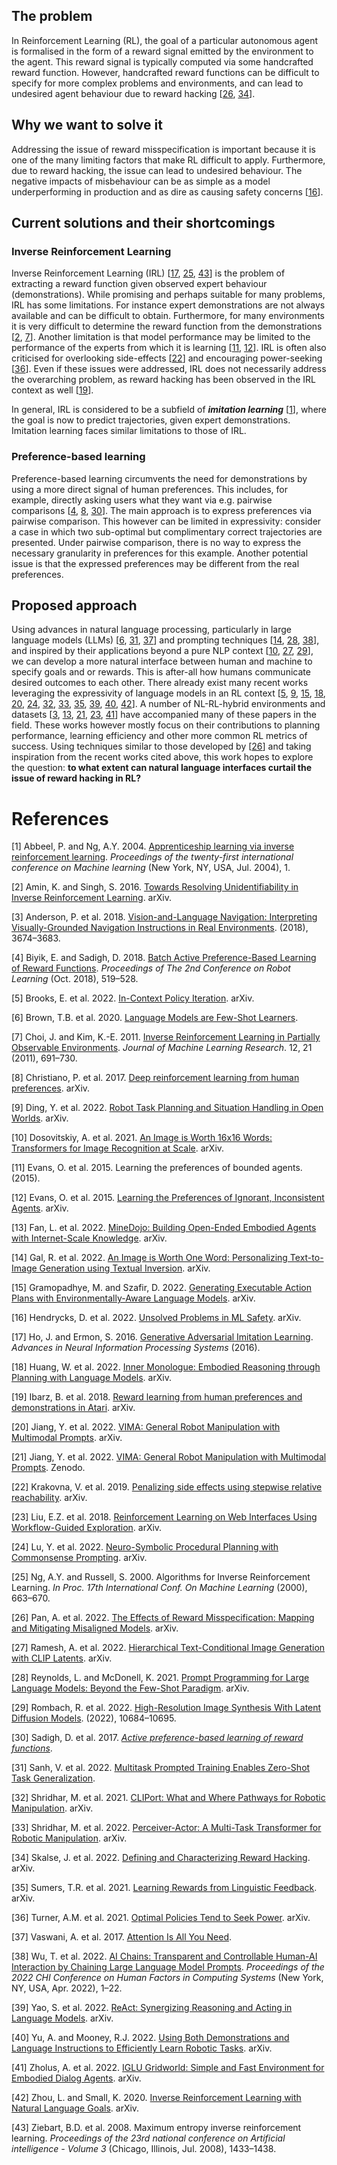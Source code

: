 



## The problem

In Reinforcement Learning (RL), the goal of a particular autonomous
agent is formalised in the form of a reward signal emitted by the
environment to the agent. This reward signal is typically computed via
some handcrafted reward function. However, handcrafted reward functions
can be difficult to specify for more complex problems and environments,
and can lead to undesired agent behaviour due to reward hacking
\[[26](#ref-pan_effects_2022), [34](#ref-skalse_defining_2022)\].

## Why we want to solve it

Addressing the issue of reward misspecification is important because it
is one of the many limiting factors that make RL difficult to apply.
Furthermore, due to reward hacking, the issue can lead to undesired
behaviour. The negative impacts of misbehaviour can be as simple as a
model underperforming in production and as dire as causing safety
concerns \[[16](#ref-hendrycks_unsolved_2022)\].

## Current solutions and their shortcomings

### Inverse Reinforcement Learning

Inverse Reinforcement Learning (IRL) \[[17](#ref-ho_generative_2016),
[25](#ref-ng_algorithms_2000), [43](#ref-ziebart_maximum_2008)\] is the
problem of extracting a reward function given observed expert behaviour
(demonstrations). While promising and perhaps suitable for many
problems, IRL has some limitations. For instance expert demonstrations
are not always available and can be difficult to obtain. Furthermore,
for many environments it is very difficult to determine the reward
function from the demonstrations \[[2](#ref-amin_towards_2016),
[7](#ref-choi_inverse_2011)\]. Another limitation is that model
performance may be limited to the performance of the experts from which
it is learning \[[11](#ref-evans_learning_2015-1),
[12](#ref-evans_learning_2015)\]. IRL is often also criticised for
overlooking side-effects \[[22](#ref-krakovna_penalizing_2019)\] and
encouraging power-seeking \[[36](#ref-turner_optimal_2021)\]. Even if
these issues were addressed, IRL does not necessarily address the
overarching problem, as reward hacking has been observed in the IRL
context as well \[[19](#ref-ibarz_reward_2018)\].

In general, IRL is considered to be a subfield of ***imitation
learning*** \[[1](#ref-abbeel_apprenticeship_2004)\], where the goal is
now to predict trajectories, given expert demonstrations. Imitation
learning faces similar limitations to those of IRL.

### Preference-based learning

Preference-based learning circumvents the need for demonstrations by
using a more direct signal of human preferences. This includes, for
example, directly asking users what they want via e.g. pairwise
comparisons \[[4](#ref-biyik_batch_2018),
[8](#ref-christiano_deep_2017), [30](#ref-sadigh_active_2017)\]. The
main approach is to express preferences via pairwise comparison. This
however can be limited in expressivity: consider a case in which two
sub-optimal but complimentary correct trajectories are presented. Under
pairwise comparison, there is no way to express the necessary
granularity in preferences for this example. Another potential issue is
that the expressed preferences may be different from the real
preferences.

## Proposed approach

Using advances in natural language processing, particularly in large
language models (LLMs) \[[6](#ref-brown_language_2020),
[31](#ref-sanh_multitask_2022), [37](#ref-vaswani_attention_2017)\] and
prompting techniques \[[14](#ref-gal_image_2022),
[28](#ref-reynolds_prompt_2021), [38](#ref-wu_ai_2022)\], and inspired
by their applications beyond a pure NLP context
\[[10](#ref-dosovitskiy_image_2021),
[27](#ref-ramesh_hierarchical_2022),
[29](#ref-rombach_high-resolution_2022)\], we can develop a more natural
interface between human and machine to specify goals and or rewards.
This is after-all how humans communicate desired outcomes to each other.
There already exist many recent works leveraging the expressivity of
language models in an RL context \[[5](#ref-brooks_-context_2022),
[9](#ref-ding_robot_2022), [15](#ref-gramopadhye_generating_2022),
[18](#ref-huang_inner_2022), [20](#ref-jiang_vima_2022),
[24](#ref-lu_neuro-symbolic_2022), [32](#ref-shridhar_cliport_2021),
[33](#ref-shridhar_perceiver-actor_2022),
[35](#ref-sumers_learning_2021), [39](#ref-yao_react_2022),
[40](#ref-yu_using_2022), [42](#ref-zhou_inverse_2020)\]. A number of
NL-RL-hybrid environments and datasets
\[[3](#ref-anderson_vision-and-language_2018),
[13](#ref-fan_minedojo_2022), [21](#ref-jiang_yunfan_vima_2022),
[23](#ref-liu_reinforcement_2018), [41](#ref-zholus_iglu_2022)\] have
accompanied many of these papers in the field. These works however
mostly focus on their contributions to planning performance, learning
efficiency and other more common RL metrics of success. Using techniques
similar to those developed by \[[26](#ref-pan_effects_2022)\] and taking
inspiration from the recent works cited above, this work hopes to
explore the question: **to what extent can natural language interfaces
curtail the issue of reward hacking in RL?**

# References

<span class="csl-left-margin">\[1\] </span><span
class="csl-right-inline">Abbeel, P. and Ng, A.Y. 2004. [Apprenticeship
learning via inverse reinforcement
learning](https://doi.org/10.1145/1015330.1015430). *Proceedings of the
twenty-first international conference on Machine learning* (New York,
NY, USA, Jul. 2004), 1.</span>

<span class="csl-left-margin">\[2\] </span><span
class="csl-right-inline">Amin, K. and Singh, S. 2016. [Towards Resolving
Unidentifiability in Inverse Reinforcement
Learning](https://doi.org/10.48550/arXiv.1601.06569). arXiv.</span>

<span class="csl-left-margin">\[3\] </span><span
class="csl-right-inline">Anderson, P. et al. 2018. [Vision-and-Language
Navigation: Interpreting Visually-Grounded Navigation Instructions in
Real
Environments](https://openaccess.thecvf.com/content_cvpr_2018/html/Anderson_Vision-and-Language_Navigation_Interpreting_CVPR_2018_paper.html).
(2018), 3674–3683.</span>

<span class="csl-left-margin">\[4\] </span><span
class="csl-right-inline">Biyik, E. and Sadigh, D. 2018. [Batch Active
Preference-Based Learning of Reward
Functions](https://proceedings.mlr.press/v87/biyik18a.html).
*Proceedings of The 2nd Conference on Robot Learning* (Oct. 2018),
519–528.</span>

<span class="csl-left-margin">\[5\] </span><span
class="csl-right-inline">Brooks, E. et al. 2022. [In-Context Policy
Iteration](https://doi.org/10.48550/arXiv.2210.03821). arXiv.</span>

<span class="csl-left-margin">\[6\] </span><span
class="csl-right-inline">Brown, T.B. et al. 2020. [Language Models are
Few-Shot Learners](http://arxiv.org/abs/2005.14165).</span>

<span class="csl-left-margin">\[7\] </span><span
class="csl-right-inline">Choi, J. and Kim, K.-E. 2011. [Inverse
Reinforcement Learning in Partially Observable
Environments](http://jmlr.org/papers/v12/choi11a.html). *Journal of
Machine Learning Research*. 12, 21 (2011), 691–730.</span>

<span class="csl-left-margin">\[8\] </span><span
class="csl-right-inline">Christiano, P. et al. 2017. [Deep reinforcement
learning from human
preferences](https://doi.org/10.48550/arXiv.1706.03741). arXiv.</span>

<span class="csl-left-margin">\[9\] </span><span
class="csl-right-inline">Ding, Y. et al. 2022. [Robot Task Planning and
Situation Handling in Open
Worlds](https://doi.org/10.48550/arXiv.2210.01287). arXiv.</span>

<span class="csl-left-margin">\[10\] </span><span
class="csl-right-inline">Dosovitskiy, A. et al. 2021. [An Image is Worth
16x16 Words: Transformers for Image Recognition at
Scale](https://doi.org/10.48550/arXiv.2010.11929). arXiv.</span>

<span class="csl-left-margin">\[11\] </span><span
class="csl-right-inline">Evans, O. et al. 2015. Learning the preferences
of bounded agents. (2015).</span>

<span class="csl-left-margin">\[12\] </span><span
class="csl-right-inline">Evans, O. et al. 2015. [Learning the
Preferences of Ignorant, Inconsistent
Agents](https://doi.org/10.48550/arXiv.1512.05832). arXiv.</span>

<span class="csl-left-margin">\[13\] </span><span
class="csl-right-inline">Fan, L. et al. 2022. [MineDojo: Building
Open-Ended Embodied Agents with Internet-Scale
Knowledge](https://doi.org/10.48550/arXiv.2206.08853). arXiv.</span>

<span class="csl-left-margin">\[14\] </span><span
class="csl-right-inline">Gal, R. et al. 2022. [An Image is Worth One
Word: <span class="nocase">Personalizing Text-to-Image Generation</span>
using Textual Inversion](https://doi.org/10.48550/arXiv.2208.01618).
arXiv.</span>

<span class="csl-left-margin">\[15\] </span><span
class="csl-right-inline">Gramopadhye, M. and Szafir, D. 2022.
[Generating Executable Action Plans with Environmentally-Aware Language
Models](https://doi.org/10.48550/arXiv.2210.04964). arXiv.</span>

<span class="csl-left-margin">\[16\] </span><span
class="csl-right-inline">Hendrycks, D. et al. 2022. [Unsolved Problems
in ML Safety](https://doi.org/10.48550/arXiv.2109.13916). arXiv.</span>

<span class="csl-left-margin">\[17\] </span><span
class="csl-right-inline">Ho, J. and Ermon, S. 2016. [Generative
Adversarial Imitation
Learning](https://proceedings.neurips.cc/paper/2016/hash/cc7e2b878868cbae992d1fb743995d8f-Abstract.html).
*Advances in Neural Information Processing Systems* (2016).</span>

<span class="csl-left-margin">\[18\] </span><span
class="csl-right-inline">Huang, W. et al. 2022. [Inner Monologue:
Embodied Reasoning through Planning with Language
Models](https://doi.org/10.48550/arXiv.2207.05608). arXiv.</span>

<span class="csl-left-margin">\[19\] </span><span
class="csl-right-inline">Ibarz, B. et al. 2018. [Reward learning from
human preferences and demonstrations in
Atari](https://doi.org/10.48550/arXiv.1811.06521). arXiv.</span>

<span class="csl-left-margin">\[20\] </span><span
class="csl-right-inline">Jiang, Y. et al. 2022. [VIMA: General Robot
Manipulation with Multimodal
Prompts](https://doi.org/10.48550/arXiv.2210.03094). arXiv.</span>

<span class="csl-left-margin">\[21\] </span><span
class="csl-right-inline">Jiang, Y. et al. 2022. [VIMA: General Robot
Manipulation with Multimodal
Prompts](https://doi.org/10.5281/ZENODO.7127587). Zenodo.</span>

<span class="csl-left-margin">\[22\] </span><span
class="csl-right-inline">Krakovna, V. et al. 2019. [Penalizing side
effects using stepwise relative
reachability](https://doi.org/10.48550/arXiv.1806.01186). arXiv.</span>

<span class="csl-left-margin">\[23\] </span><span
class="csl-right-inline">Liu, E.Z. et al. 2018. [Reinforcement Learning
on Web Interfaces Using Workflow-Guided
Exploration](https://doi.org/10.48550/arXiv.1802.08802). arXiv.</span>

<span class="csl-left-margin">\[24\] </span><span
class="csl-right-inline">Lu, Y. et al. 2022. [Neuro-Symbolic Procedural
Planning with Commonsense
Prompting](https://doi.org/10.48550/arXiv.2206.02928). arXiv.</span>

<span class="csl-left-margin">\[25\] </span><span
class="csl-right-inline">Ng, A.Y. and Russell, S. 2000. Algorithms for
Inverse Reinforcement Learning. *In Proc. 17th International Conf. On
Machine Learning* (2000), 663–670.</span>

<span class="csl-left-margin">\[26\] </span><span
class="csl-right-inline">Pan, A. et al. 2022. [The Effects of Reward
Misspecification: Mapping and Mitigating Misaligned
Models](https://doi.org/10.48550/arXiv.2201.03544). arXiv.</span>

<span class="csl-left-margin">\[27\] </span><span
class="csl-right-inline">Ramesh, A. et al. 2022. [Hierarchical
Text-Conditional Image Generation with CLIP
Latents](https://doi.org/10.48550/arXiv.2204.06125). arXiv.</span>

<span class="csl-left-margin">\[28\] </span><span
class="csl-right-inline">Reynolds, L. and McDonell, K. 2021. [Prompt
Programming for Large Language Models: Beyond the Few-Shot
Paradigm](https://doi.org/10.48550/arXiv.2102.07350). arXiv.</span>

<span class="csl-left-margin">\[29\] </span><span
class="csl-right-inline">Rombach, R. et al. 2022. [High-Resolution Image
Synthesis With Latent Diffusion
Models](https://openaccess.thecvf.com/content/CVPR2022/html/Rombach_High-Resolution_Image_Synthesis_With_Latent_Diffusion_Models_CVPR_2022_paper.html).
(2022), 10684–10695.</span>

<span class="csl-left-margin">\[30\] </span><span
class="csl-right-inline">Sadigh, D. et al. 2017. *[Active
preference-based learning of reward
functions](https://doi.org/10.15607/rss.2017.xiii.053)*.</span>

<span class="csl-left-margin">\[31\] </span><span
class="csl-right-inline">Sanh, V. et al. 2022. [Multitask Prompted
Training Enables Zero-Shot Task
Generalization](http://arxiv.org/abs/2110.08207).</span>

<span class="csl-left-margin">\[32\] </span><span
class="csl-right-inline">Shridhar, M. et al. 2021. [CLIPort: What and
Where Pathways for Robotic
Manipulation](https://doi.org/10.48550/arXiv.2109.12098). arXiv.</span>

<span class="csl-left-margin">\[33\] </span><span
class="csl-right-inline">Shridhar, M. et al. 2022. [Perceiver-Actor: A
Multi-Task Transformer for Robotic
Manipulation](https://doi.org/10.48550/arXiv.2209.05451). arXiv.</span>

<span class="csl-left-margin">\[34\] </span><span
class="csl-right-inline">Skalse, J. et al. 2022. [Defining and
Characterizing Reward
Hacking](https://doi.org/10.48550/arXiv.2209.13085). arXiv.</span>

<span class="csl-left-margin">\[35\] </span><span
class="csl-right-inline">Sumers, T.R. et al. 2021. [Learning Rewards
from Linguistic Feedback](https://doi.org/10.48550/arXiv.2009.14715).
arXiv.</span>

<span class="csl-left-margin">\[36\] </span><span
class="csl-right-inline">Turner, A.M. et al. 2021. [Optimal Policies
Tend to Seek Power](https://doi.org/10.48550/arXiv.1912.01683).
arXiv.</span>

<span class="csl-left-margin">\[37\] </span><span
class="csl-right-inline">Vaswani, A. et al. 2017. [Attention Is All You
Need](http://arxiv.org/abs/1706.03762).</span>

<span class="csl-left-margin">\[38\] </span><span
class="csl-right-inline">Wu, T. et al. 2022. [AI Chains: Transparent and
Controllable Human-AI Interaction by Chaining Large Language Model
Prompts](https://doi.org/10.1145/3491102.3517582). *Proceedings of the
2022 CHI Conference on Human Factors in Computing Systems* (New York,
NY, USA, Apr. 2022), 1–22.</span>

<span class="csl-left-margin">\[39\] </span><span
class="csl-right-inline">Yao, S. et al. 2022. [ReAct: Synergizing
Reasoning and Acting in Language
Models](https://doi.org/10.48550/arXiv.2210.03629). arXiv.</span>

<span class="csl-left-margin">\[40\] </span><span
class="csl-right-inline">Yu, A. and Mooney, R.J. 2022. [Using Both
Demonstrations and Language Instructions to Efficiently Learn Robotic
Tasks](https://doi.org/10.48550/arXiv.2210.04476). arXiv.</span>

<span class="csl-left-margin">\[41\] </span><span
class="csl-right-inline">Zholus, A. et al. 2022. [IGLU Gridworld: Simple
and Fast Environment for Embodied Dialog
Agents](https://doi.org/10.48550/arXiv.2206.00142). arXiv.</span>

<span class="csl-left-margin">\[42\] </span><span
class="csl-right-inline">Zhou, L. and Small, K. 2020. [Inverse
Reinforcement Learning with Natural Language
Goals](https://doi.org/10.48550/arXiv.2008.06924). arXiv.</span>

<span class="csl-left-margin">\[43\] </span><span
class="csl-right-inline">Ziebart, B.D. et al. 2008. Maximum entropy
inverse reinforcement learning. *Proceedings of the 23rd national
conference on Artificial intelligence - Volume 3* (Chicago, Illinois,
Jul. 2008), 1433–1438.</span>
